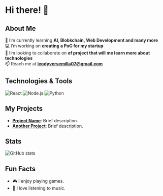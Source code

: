 # Hi there! 👋

## About Me
🌱 I’m currently learning **AI, Blobkchain, Web Development and many more**  
💻 I’m working on **creating a PoC for my startup**  
🔭 I’m looking to collaborate on **of project that will me learn more about technologies**  
📫 Reach me at **leodyversemilla07@gmail.com**  

## Technologies & Tools
![React](https://img.shields.io/badge/-React-20232A?style=flat&logo=react) 
![Node.js](https://img.shields.io/badge/-Node.js-339933?style=flat&logo=node.js)
![Python](https://img.shields.io/badge/-Python-3776AB?style=flat&logo=python)

## My Projects
- **[Project Name](link-to-project)**: Brief description.
- **[Another Project](link-to-project)**: Brief description.

## Stats
![GitHub stats](https://github-readme-stats.vercel.app/api?username=leodyversemilla07&show_icons=true&theme=radical)

## Fun Facts
- 🎮 I enjoy playing games.
- 🎵 I love listening to music.
